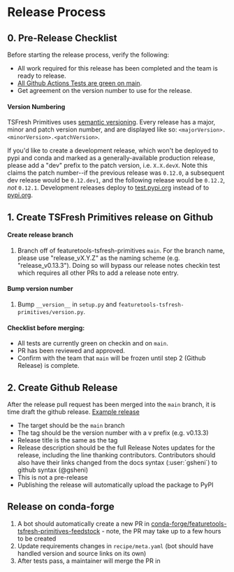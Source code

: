 # Release Process

## 0. Pre-Release Checklist

Before starting the release process, verify the following:

* All work required for this release has been completed and the team is ready to release.
* [All Github Actions Tests are green on main](https://github.com/alteryx/featuretools-tsfresh-primitives/actions?query=branch%3Amain+workflow%3ATests).
* Get agreement on the version number to use for the release.

#### Version Numbering

TSFresh Primitives uses [semantic versioning](https://semver.org/). Every release has a major, minor and patch version number, and are displayed like so: `<majorVersion>.<minorVersion>.<patchVersion>`.

If you'd like to create a development release, which won't be deployed to pypi and conda and marked as a generally-available production release, please add a "dev" prefix to the patch version, i.e. `X.X.devX`. Note this claims the patch number--if the previous release was `0.12.0`, a subsequent dev release would be `0.12.dev1`, and the following release would be `0.12.2`, *not* `0.12.1`. Development releases deploy to [test.pypi.org](https://test.pypi.org/project/featuretools-tsfresh-primitives/) instead of to [pypi.org](https://pypi.org/project/featuretools-tsfresh-primitives).

## 1. Create TSFresh Primitives release on Github

#### Create release branch

1. Branch off of featuretools-tsfresh-primitives `main`. For the branch name, please use "release_vX.Y.Z" as the naming scheme (e.g. "release_v0.13.3"). Doing so will bypass our release notes checkin test which requires all other PRs to add a release note entry.

#### Bump version number

1. Bump `__version__` in `setup.py` and `featuretools-tsfresh-primitives/version.py`.

#### Checklist before merging:

* All tests are currently green on checkin and on `main`.
* PR has been reviewed and approved.
* Confirm with the team that `main` will be frozen until step 2 (Github Release) is complete.

## 2. Create Github Release

After the release pull request has been merged into the `main` branch, it is time draft the github release. [Example release](https://github.com/alteryx/featuretools-tsfresh-primitives/releases/tag/v0.0.2)

* The target should be the `main` branch
* The tag should be the version number with a v prefix (e.g. v0.13.3)
* Release title is the same as the tag
* Release description should be the full Release Notes updates for the release, including the line thanking contributors.  Contributors should also have their links changed from the docs syntax (:user:\`gsheni\`) to github syntax (@gsheni)
* This is not a pre-release
* Publishing the release will automatically upload the package to PyPI

## Release on conda-forge
1. A bot should automatically create a new PR in [conda-forge/featuretools-tsfresh-primitives-feedstock](https://github.com/conda-forge/featuretools-tsfresh-primitives-feedstock/pulls) - note, the PR may take up to a few hours to be created
2. Update requirements changes in `recipe/meta.yaml` (bot should have handled version and source links on its own)
3. After tests pass, a maintainer will merge the PR in
